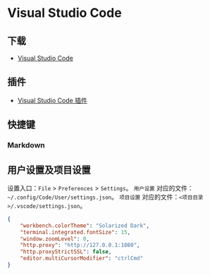 # Visual Studio Code

## 下载

* [Visual Studio Code](https://code.visualstudio.com/)

## 插件

* [Visual Studio Code 插件](https://marketplace.visualstudio.com/vscode)

## 快捷键

### Markdown

## 用户设置及项目设置

设置入口：`File` > `Preferences` > `Settings`。
`用户设置` 对应的文件：`~/.config/Code/User/settings.json`。
`项目设置` 对应的文件：`<项目目录>/.vscode/settings.json`。

```json
{
    "workbench.colorTheme": "Solarized Dark",
    "terminal.integrated.fontSize": 15,
    "window.zoomLevel": 0,
    "http.proxy": "http://127.0.0.1:1080",
    "http.proxyStrictSSL": false,
    "editor.multiCursorModifier": "ctrlCmd"
}
```